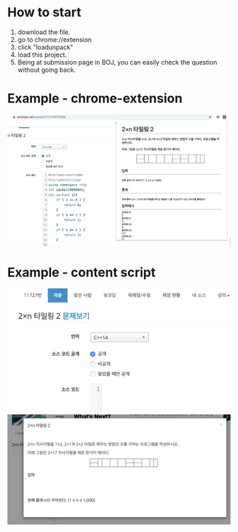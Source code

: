 # How to start
1. download the file.
2. go to chrome://extension
3. click "loadunpack"
4. load this project.
5. Being at submission page in BOJ, you can easily check the question without going back.

# Example - chrome-extension
![alt text](https://github.com/jiwoo-choi/chrome_extension_bojhelper/blob/master/example.png "example")

# Example - content script

![alt text](https://github.com/jiwoo-choi/chrome_extension_bojhelper/blob/master/example2.png "example")
![alt text](https://github.com/jiwoo-choi/chrome_extension_bojhelper/blob/master/example3.png "example")
